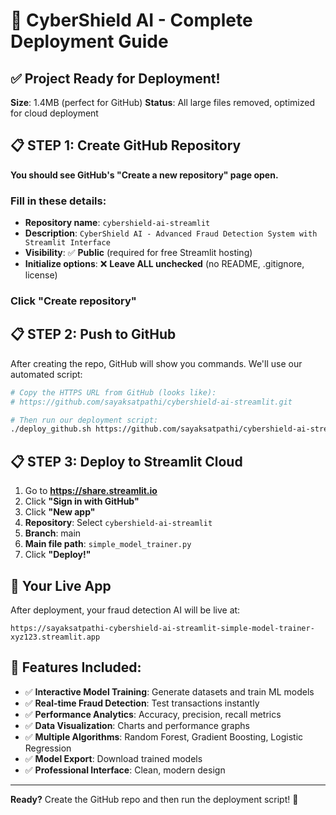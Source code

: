 # 🚀 CyberShield AI - Complete Deployment Guide

## ✅ Project Ready for Deployment!

**Size**: 1.4MB (perfect for GitHub)
**Status**: All large files removed, optimized for cloud deployment

## 📋 STEP 1: Create GitHub Repository

**You should see GitHub's "Create a new repository" page open.**

### Fill in these details:
- **Repository name**: `cybershield-ai-streamlit`
- **Description**: `CyberShield AI - Advanced Fraud Detection System with Streamlit Interface`
- **Visibility**: ✅ **Public** (required for free Streamlit hosting)
- **Initialize options**: ❌ **Leave ALL unchecked** (no README, .gitignore, license)

### Click "Create repository"

## 📋 STEP 2: Push to GitHub

After creating the repo, GitHub will show you commands. We'll use our automated script:

```bash
# Copy the HTTPS URL from GitHub (looks like):
# https://github.com/sayaksatpathi/cybershield-ai-streamlit.git

# Then run our deployment script:
./deploy_github.sh https://github.com/sayaksatpathi/cybershield-ai-streamlit.git
```

## 📋 STEP 3: Deploy to Streamlit Cloud

1. Go to **https://share.streamlit.io**
2. Click **"Sign in with GitHub"**
3. Click **"New app"**
4. **Repository**: Select `cybershield-ai-streamlit`
5. **Branch**: main
6. **Main file path**: `simple_model_trainer.py`
7. Click **"Deploy!"**

## 🎯 Your Live App

After deployment, your fraud detection AI will be live at:
```
https://sayaksatpathi-cybershield-ai-streamlit-simple-model-trainer-xyz123.streamlit.app
```

## 🚀 Features Included:

- ✅ **Interactive Model Training**: Generate datasets and train ML models
- ✅ **Real-time Fraud Detection**: Test transactions instantly
- ✅ **Performance Analytics**: Accuracy, precision, recall metrics
- ✅ **Data Visualization**: Charts and performance graphs
- ✅ **Multiple Algorithms**: Random Forest, Gradient Boosting, Logistic Regression
- ✅ **Model Export**: Download trained models
- ✅ **Professional Interface**: Clean, modern design

---

**Ready?** Create the GitHub repo and then run the deployment script! 🚀
